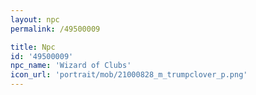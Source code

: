 ```yaml
---
layout: npc
permalink: /49500009

title: Npc
id: '49500009'
npc_name: 'Wizard of Clubs'
icon_url: 'portrait/mob/21000828_m_trumpclover_p.png'
---
```

